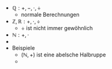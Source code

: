 - $\mathbb{Q}:+,-,\cdot,\div$
	- normale Berechnungen
- $\mathbb{Z,R}:+,\cdot,\div$
	- $\div$ ist nicht immer gewöhnlich
- $\mathbb{N}:+,\cdot$
-
- Beispiele
	- $(\mathbb{N},+)$ ist eine abelsche Halbruppe
	-
